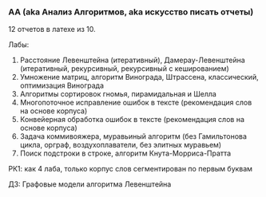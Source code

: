 ### АА (aka Анализ Алгоритмов, aka искусство писать отчеты)

12 отчетов в латехе из 10. 

Лабы:

1) Расстояние Левенштейна (итеративный), Дамерау-Левенштейна (итеративный, рекурсивный, рекурсивный с кешированием)
2) Умножение матриц, алгоритм Винограда, Штрассена, классический, оптимизация Винограда
3) Алгоритмы сортировок гномья, пирамидальная и Шелла
4) Многопоточное исправление ошибок в тексте (рекомендация слов на основе корпуса)
5) Конвейерная обработка ошибок в тексте (рекомендация слов на основе корпуса)
6) Задача коммивояжера, муравьиный алгоритм (без Гамильтонова цикла, орграф, воздухоплаватели, без элитных муравьем)
7) Поиск подстроки в строке, алгоритм Кнута-Морриса-Пратта

РК1: как 4 лаба, только корпус слов сегментирован по первым буквам

ДЗ: Графовые модели алгоритма Левенштейна
